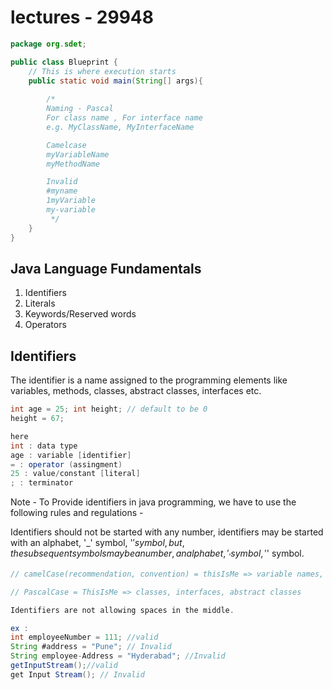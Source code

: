 # lectures - 29948

```java
package org.sdet;

public class Blueprint {
    // This is where execution starts
    public static void main(String[] args){
        
        /*
        Naming - Pascal
        For class name , For interface name
        e.g. MyClassName, MyInterfaceName

        Camelcase
        myVariableName
        myMethodName

        Invalid
        #myname
        1myVariable
        my-variable
         */
    }
}

```

## Java Language Fundamentals

1. Identifiers
2. Literals
3. Keywords/Reserved words
4. Operators

## Identifiers

The identifier is a name assigned to the programming elements like variables, methods,
classes, abstract classes, interfaces etc.

```java
int age = 25; int height; // default to be 0
height = 67;

here
int : data type
age : variable [identifier]
= : operator (assingment)
25 : value/constant [literal]
; : terminator
```
Note - To Provide identifiers in java programming, we have to use the following rules and regulations - 

Identifiers should not be started with any number, identifiers may be started with an alphabet, '_'
symbol, '$' symbol, but, the subsequent symbols may be a number, an alphabet, '_' symbol, '$' symbol.

```java
// camelCase(recommendation, convention) = thisIsMe => variable names, Method names

// PascalCase = ThisIsMe => classes, interfaces, abstract classes

Identifiers are not allowing spaces in the middle.

ex : 
int employeeNumber = 111; //valid
String #address = "Pune"; // Invalid
String employee-Address = "Hyderabad"; //Invalid
getInputStream();//valid
get Input Stream(); // Invalid

```
